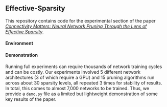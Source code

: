 ## Effective-Sparsity

This repository contains code for the experimental section of the paper *[Connectivity Matters: Neural Network Pruning Through the Lens of Effective Sparsity](https://arxiv.org/user/)*.

#### Environment


#### Demonstration
Running full experiments can require thousands of network training cycles and can be costly. Our experiments involved 5 different network architectures (3 of which require a GPU) and 15 pruning algorithms run across about 30 sparsity levels, all repeated 3 times for stability of results. In total, this comes to almost 7,000 networks to be trained. Thus, we provide a ```demo.py``` file as a limited but lightweight demonstration of some key results of the paper. 
